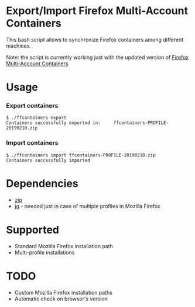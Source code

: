 # Export/Import Firefox Multi-Account Containers

This bash script allows to synchronize Firefox containers among different machines.

Note: the script is currently working just with the updated version of [Firefox Multi-Account Containers](https://addons.mozilla.org/es/firefox/addon/multi-account-containers/)

# Usage
### Export containers

```
$ ./ffcontainers export
Containers successfully exported in:	 ffcontainers-PROFILE-20190210.zip
```

### Import containers

```
$ ./ffcontainers import ffcontainers-PROFILE-20190210.zip
Containers successfully imported
```

# Dependencies
- [zip](www.info-zip.org)
- [jq](https://stedolan.github.io/jq/) - needed just in case of multiple profiles in Mozilla Firefox

# Supported
- Standard Mozilla Firefox installation path
- Multi-profile installations

# TODO
- Custom Mozilla Firefox installation paths
- Automatic check on browser's version
